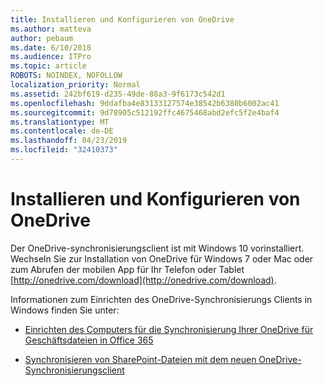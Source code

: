 ```yaml
---
title: Installieren und Konfigurieren von OneDrive
ms.author: matteva
author: pebaum
ms.date: 6/10/2018
ms.audience: ITPro
ms.topic: article
ROBOTS: NOINDEX, NOFOLLOW
localization_priority: Normal
ms.assetid: 242bf619-d235-49de-88a3-9f6173c542d1
ms.openlocfilehash: 9ddafba4e83133127574e38542b6380b6002ac41
ms.sourcegitcommit: 9d78905c512192ffc4675468abd2efc5f2e4baf4
ms.translationtype: MT
ms.contentlocale: de-DE
ms.lasthandoff: 04/23/2019
ms.locfileid: "32410373"
---
```

# <a name="install-and-configure-onedrive"></a>Installieren und Konfigurieren von OneDrive

Der OneDrive-synchronisierungsclient ist mit Windows 10 vorinstalliert. Wechseln Sie zur Installation von OneDrive für Windows 7 oder Mac oder zum Abrufen der mobilen App für Ihr Telefon oder Tablet [http://onedrive.com/download](http://onedrive.com/download).
  
Informationen zum Einrichten des OneDrive-Synchronisierungs Clients in Windows finden Sie unter:
  
- [Einrichten des Computers für die Synchronisierung Ihrer OneDrive für Geschäftsdateien in Office 365](https://go.microsoft.com/fwlink/?linkid=533375)
    
- [Synchronisieren von SharePoint-Dateien mit dem neuen OneDrive-Synchronisierungsclient](https://go.microsoft.com/fwlink/?linkid=871666)
    

